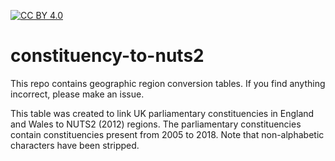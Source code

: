[![CC BY 4.0][cc-by-shield]][cc-by]

[cc-by]: http://creativecommons.org/licenses/by/4.0/
[cc-by-shield]: https://img.shields.io/badge/License-CC%20BY%204.0-lightgrey.svg

# constituency-to-nuts2
This repo contains geographic region conversion tables. If you find anything incorrect, please make an issue.

This table was created to link UK parliamentary constituencies in England and Wales to NUTS2 (2012) regions. The parliamentary constituencies contain constituencies present from 2005 to 2018. Note that non-alphabetic characters have been stripped.

